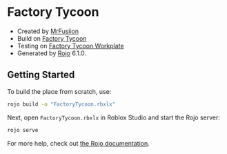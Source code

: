# Factory Tycoon
* Created by [MrFusiion](https://www.roblox.com/users/1084911946/profile)
* Build on [Factory Tycoon](https://www.roblox.com/games/6096240015/Factory-Tycoon)
* Testing on [Factory Tycoon Workplate](https://www.roblox.com/games/7097867312/Factory-Tycoon-Workplate)
* Generated by [Rojo](https://github.com/rojo-rbx/rojo) 6.1.0.

## Getting Started
To build the place from scratch, use:

```bash
rojo build -o "FactoryTycoon.rbxlx"
```

Next, open `FactoryTycoon.rbxlx` in Roblox Studio and start the Rojo server:

```bash
rojo serve
```

For more help, check out [the Rojo documentation](https://rojo.space/docs).
